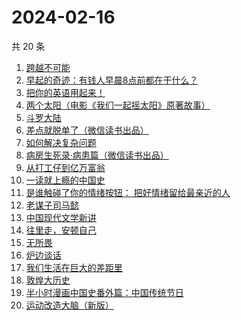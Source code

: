 # 2024-02-16

共 20 条

<!-- BEGIN WEREAD -->
<!-- 最后更新时间 2024-02-16 04:02:55 +0800 -->
1. [跨越不可能](https://weread.qq.com/web/bookDetail/229326d0813ab7dbcg017770)
1. [早起的奇迹：有钱人早晨8点前都在干什么？](https://weread.qq.com/web/bookDetail/0bb32090813ab7e9eg011a71)
1. [把你的英语用起来！](https://weread.qq.com/web/bookDetail/6c632d105533196c66000c4)
1. [两个太阳（电影《我们一起摇太阳》原著故事）](https://weread.qq.com/web/bookDetail/2bb32670813ab881bg014410)
1. [斗罗大陆](https://weread.qq.com/web/bookDetail/3f832f105724353f8a62cda)
1. [差点就脱单了（微信读书出品）](https://weread.qq.com/web/bookDetail/da332870813ab8849g01358c)
1. [如何解决复杂问题](https://weread.qq.com/web/bookDetail/6f9321a07231c7dd6f9c4f6)
1. [病房生死录·病患篇（微信读书出品）](https://weread.qq.com/web/bookDetail/23732ef0813ab8810g0134f0)
1. [从打工仔到亿万富翁](https://weread.qq.com/web/bookDetail/aaf326a0813ab8844g01638c)
1. [一读就上瘾的中国史](https://weread.qq.com/web/bookDetail/8ac32ef0720f5b4c8ac9ad3)
1. [是谁触碰了你的情绪按钮： 把好情绪留给最亲近的人](https://weread.qq.com/web/bookDetail/fb5323a0724b1404fb528b4)
1. [老谋子司马懿](https://weread.qq.com/web/bookDetail/32432960813ab7371g0164e6)
1. [中国现代文学新讲](https://weread.qq.com/web/bookDetail/22332f10813ab84c4g012b62)
1. [往里走，安顿自己](https://weread.qq.com/web/bookDetail/80032d40813ab71b8g012ac6)
1. [无所畏](https://weread.qq.com/web/bookDetail/4f432ec0716007a74f4b7fe)
1. [炉边谈话](https://weread.qq.com/web/bookDetail/a9532f107165dfa5a95fc2d)
1. [我们生活在巨大的差距里](https://weread.qq.com/web/bookDetail/286329405b40f728668c477)
1. [敦煌大历史](https://weread.qq.com/web/bookDetail/c4832a70813ab76a1g0188fb)
1. [半小时漫画中国史番外篇：中国传统节日](https://weread.qq.com/web/bookDetail/b4132bb0719db176b41f10e)
1. [运动改造大脑（新版）](https://weread.qq.com/web/bookDetail/1f4326e0813ab7e0fg0167ca)
<!-- END WEREAD -->